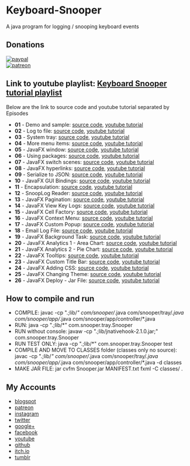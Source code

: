 # Keyboard-Snooper
A java program for logging / snooping keyboard events

## Donations
[![paypal](https://www.paypalobjects.com/en_US/i/btn/btn_donate_SM.gif)](https://www.paypal.me/doppelgunner)  
[![patreon](https://c5.patreon.com/external/logo/logomarkOrange.svg)](https://www.patreon.com/doppelgunner)

## Link to youtube playlist: [Keyboard Snooper tutorial playlist](https://www.youtube.com/watch?v=QcEAiVRO6xk&list=PLlRMSK1suXjNzJYi2LFrcizgV9mSUto6x)
Below are the link to source code and youtube tutorial separated by Episodes
* **01** - Demo and sample: [source code](https://github.com/doppelgunner/Keyboard-Snooper/tree/Snooper_01), [youtube tutorial](https://youtu.be/QcEAiVRO6xk)
* **02** - Log to file: [source code](https://github.com/doppelgunner/Keyboard-Snooper/tree/Snooper_02), [youtube tutorial](https://youtu.be/Y72M0DnOPew)
* **03** - System tray: [source code](https://github.com/doppelgunner/Keyboard-Snooper/tree/Snooper_03), [youtube tutorial](https://youtu.be/QUlm5h9sscg)
* **04** - More menu items: [source code](https://github.com/doppelgunner/Keyboard-Snooper/tree/Snooper_04), [youtube tutorial](https://youtu.be/8qMEgWnZVqg)
* **05** - JavaFX window: [source code](https://github.com/doppelgunner/Keyboard-Snooper/tree/Snooper_05), [youtube tutorial](https://youtu.be/AXeCsdYh2dY)
* **06** - Using packages: [source code](https://github.com/doppelgunner/Keyboard-Snooper/tree/Snooper_06), [youtube tutorial](https://youtu.be/Pf_l3bMCEo4)
* **07** - JavaFX switch scenes: [source code](https://github.com/doppelgunner/Keyboard-Snooper/tree/Snooper_07), [youtube tutorial](https://youtu.be/Nkv9X12WpkQ)
* **08** - JavaFX hyperlinks: [source code](https://github.com/doppelgunner/Keyboard-Snooper/tree/Snooper_08), [youtube tutorial](https://youtu.be/vqZ7B2rgssc)
* **09** - Serialize to JSON: [source code](https://github.com/doppelgunner/Keyboard-Snooper/tree/Snooper_09), [youtube tutorial](https://youtu.be/shsNVGtvWWY)
* **10** - JavaFX GUI Bindings: [source code](https://github.com/doppelgunner/Keyboard-Snooper/tree/Snooper_10), [youtube tutorial](https://youtu.be/kKpPnneWIYk)
* **11** - Encapsulation: [source code](https://github.com/doppelgunner/Keyboard-Snooper/tree/Snooper_11), [youtube tutorial](https://youtu.be/ncZF_D8m0l8)
* **12** - SnoopLog Reader: [source code](https://github.com/doppelgunner/Keyboard-Snooper/tree/Snooper_12), [youtube tutorial](https://youtu.be/Vead9l0PDrM)
* **13** - JavaFX Pagination: [source code](https://github.com/doppelgunner/Keyboard-Snooper/tree/Snooper_13), [youtube tutorial](https://youtu.be/DGG8O-KHN6I)
* **14** - JavaFX View Key Logs: [source code](https://github.com/doppelgunner/Keyboard-Snooper/tree/Snooper_14), [youtube tutorial](https://youtu.be/6JA-HImuM2g)
* **15** - JavaFX Cell Factory: [source code](https://github.com/doppelgunner/Keyboard-Snooper/tree/Snooper_15), [youtube tutorial](https://youtu.be/KEGwOLwvtKI)
* **16** - JavaFX Context Menu: [source code](https://github.com/doppelgunner/Keyboard-Snooper/tree/Snooper_16), [youtube tutorial](https://youtu.be/UVSnubkkbq0)
* **17** - JavaFX Custom Popup: [source code](https://github.com/doppelgunner/Keyboard-Snooper/tree/Snooper_17), [youtube tutorial](https://youtu.be/qPyLfyflk_Q)
* **18** - Email Log File: [source code](https://github.com/doppelgunner/Keyboard-Snooper/tree/Snooper_18), [youtube tutorial](https://youtu.be/yYcqV_xK9wg)
* **19** - JavaFX Background Task: [source code](https://github.com/doppelgunner/Keyboard-Snooper/tree/Snooper_19), [youtube tutorial](https://youtu.be/bkcOqwu5nu4)
* **20** - JavaFX Analytics 1 - Area Chart: [source code](https://github.com/doppelgunner/Keyboard-Snooper/tree/Snooper_20), [youtube tutorial](https://youtu.be/QeJsckXk6jo)
* **21** - JavaFX Analytics 2 - Pie Chart: [source code](https://github.com/doppelgunner/Keyboard-Snooper/tree/Snooper_21), [youtube tutorial](https://youtu.be/JoZxqRpsaDU)
* **22** - JavaFX Tooltips: [source code](https://github.com/doppelgunner/Keyboard-Snooper/tree/Snooper_22), [youtube tutorial](https://youtu.be/Mtgt_7ePmc4)
* **23** - JavaFX Custom Title Bar: [source code](https://github.com/doppelgunner/Keyboard-Snooper/tree/Snooper_23), [youtube tutorial](https://youtu.be/UzbqiAfqTKg)
* **24** - JavaFX Adding CSS: [source code](https://github.com/doppelgunner/Keyboard-Snooper/tree/Snooper_24), [youtube tutorial](https://youtu.be/yrTuQFEhupQ)
* **25** - JavaFX Changing Theme: [source code](https://github.com/doppelgunner/Keyboard-Snooper/tree/Snooper_25), [youtube tutorial](https://youtu.be/IYZH2dESjxg)
* **26** - JavaFX Deploy - Jar File: [source code](https://github.com/doppelgunner/Keyboard-Snooper/tree/Snooper_26), [youtube tutorial](https://youtu.be/P2OuIFfdD4s)




## How to compile and run
  * COMPILE: javac -cp ".;lib/*" com/snooper/*.java com/snooper/tray/*.java com/snooper/app/*.java com/snooper/app/controller/*.java 
  * RUN: java -cp ".;lib/*" com.snooper.tray.Snooper
  * RUN without console: javaw -cp ".;lib/jnativehook-2.1.0.jar;" com.snooper.tray.Snooper
  * RUN TEST ONLY: java -cp ".;lib/*" com.snooper.tray.Snooper test
  * COMPILE AND MOVE TO CLASSES folder (classes only no source): javac -cp ".;lib/*" com/snooper/*.java com/snooper/tray/*.java com/snooper/app/*.java com/snooper/app/controller/*.java -d classes
  * MAKE JAR FILE: jar cvfm Snooper.jar MANIFEST.txt fxml -C classes/ .
  
## My Accounts 
  * [blogspot](http://doppelgunner.blogspot.com/)
  * [patreon](https://www.patreon.com/doppelgunner)
  * [instagram](https://www.instagram.com/doppelgunner/)
  * [twitter](https://twitter.com/doppelgunner)
  * [google+](https://plus.google.com/u/0/111975005561843752356/posts)
  * [facebook](https://www.facebook.com/doppelgunner)
  * [youtube](https://www.youtube.com/channel/UCjd_DY1LawVuZuLteDbVabQ)
  * [github](https://github.com/doppelgunner)
  * [itch.io](https://doppelgunner.itch.io/)
  * [tumblr](https://doppelgunner.tumblr.com/)
